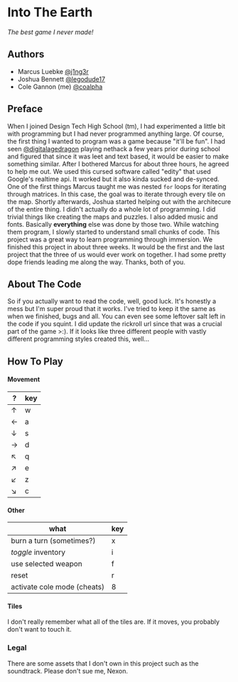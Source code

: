 # Into The Earth

*The best game I never made!*

## Authors

- Marcus Luebke [@j1ng3r](https://github.com/j1ng3r)
- Joshua Bennett [@legodude17](https://github.com/legodude17)
- Cole Gannon (me) [@coalpha](https://github.com/coalpha)

## Preface

When I joined Design Tech High School (tm), I had experimented a little bit with
programming but I had never programmed anything large.
Of course, the first thing I wanted to program was a game because
"it'll be fun".
I had seen [@digitalagedragon](https://github.com/digitalagedragon) playing
nethack a few years prior during school and figured that since it was leet and
text based, it would be easier to make something similar.
After I bothered Marcus for about three hours, he agreed to help me out.
We used this cursed software called "edity" that used Google's realtime api.
It worked but it also kinda sucked and de-synced.
One of the first things Marcus taught me was nested `for` loops for iterating
through matrices.
In this case, the goal was to iterate through every tile on the map.
Shortly afterwards, Joshua started helping out with the architecure of the
entire thing. I didn't actually do a whole lot of programming.
I did trivial things like creating the maps and puzzles.
I also added music and fonts.
Basically **everything** else was done by those two.
While watching them program,
I slowly started to understand small chunks of code.
This project was a great way to learn programming through immersion.
We finished this project in about three weeks.
It would be the first and the last project that
the three of us would ever work on together.
I had some pretty dope friends leading me along the way.
Thanks, both of you.

## About The Code

So if you actually want to read the code, well, good luck.
It's honestly a mess but I'm super proud that it works.
I've tried to keep it the same as when we finished, bugs and all.
You can even see some leftover salt left in the code if you squint.
I did update the rickroll url since that was a crucial part of the game >:).
If it looks like three different people with vastly different programming styles
created this, well...

## How To Play

#### Movement

| ? | key |
| - | --- |
| ↑ | w   |
| ← | a   |
| ↓ | s   |
| → | d   |
| ↖ | q   |
| ↗ | e   |
| ↙ | z   |
| ↘ | c   |

#### Other

| what | key |
| ---- | --- |
| burn a turn (sometimes?) | x |
| *toggle* inventory | i |
| use selected weapon | f |
| reset | r |
| activate cole mode (cheats) | 8 |

#### Tiles

I don't really remember what all of the tiles are.
If it moves, you probably don't want to touch it.

### Legal

There are some assets that I don't own in this project such as the soundtrack.
Please don't sue me, Nexon.
